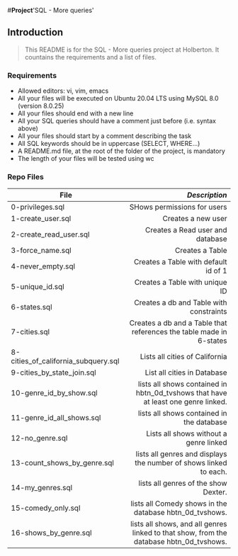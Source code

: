 #**Project**'SQL - More queries'

## Introduction
> This README is for the SQL - More queries project at Holberton. It countains the requirements and a list of files.

### Requirements
- Allowed editors: vi, vim, emacs
- All your files will be executed on Ubuntu 20.04 LTS using MySQL 8.0 (version 8.0.25)
- All your files should end with a new line
- All your SQL queries should have a comment just before (i.e. syntax above)
- All your files should start by a comment describing the task
- All SQL keywords should be in uppercase (SELECT, WHERE…)
- A README.md file, at the root of the folder of the project, is mandatory
- The length of your files will be tested using wc

### Repo Files
| **File** | *__Description__* |
|----------|----------------:|
|0-privileges.sql| SHows permissions for users|
|1-create_user.sql| Creates a new user|
|2-create_read_user.sql| Creates a Read user and database|
|3-force_name.sql| Creates a Table|
|4-never_empty.sql| Creates a Table with default id of 1|
|5-unique_id.sql| Creates a Table with unique ID|
|6-states.sql| Creates a db and Table with constraints|
|7-cities.sql| Creates a db and a Table that references the table made in 6-states|
|8-cities_of_california_subquery.sql| Lists all cities of California|
|9-cities_by_state_join.sql| List all cities in Database|
|10-genre_id_by_show.sql| lists all shows contained in hbtn_0d_tvshows that have at least one genre linked.|
|11-genre_id_all_shows.sql|  lists all shows contained in the database|
|12-no_genre.sql| Lists all shows without a genre linked|
|13-count_shows_by_genre.sql| lists all genres and displays the number of shows linked to each.|
|14-my_genres.sql| lists all genres of the show Dexter.|
|15-comedy_only.sql| lists all Comedy shows in the database hbtn_0d_tvshows.|
|16-shows_by_genre.sql| lists all shows, and all genres linked to that show, from the database hbtn_0d_tvshows.|